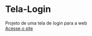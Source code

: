 # Tela-Login
Projeto de uma tela de login para a web <br>
[Acesse o site](https://danilo-vicentin-silva.github.io/Tela-Login/)
